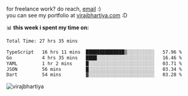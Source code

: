 for freelance work? do reach, [email](mailto:vlbhartiya@gmail.com) :)<br/>
you can see my portfolio at [virajbhartiya.com](https://virajbhartiya.com) :D

📊 **this week i spent my time on:**

<!--START_SECTION:waka-->

```txt
Total Time: 27 hrs 35 mins

TypeScript   16 hrs 11 mins  ██████████████▒░░░░░░░░░░   57.96 %
Go           4 hrs 35 mins   ████░░░░░░░░░░░░░░░░░░░░░   16.46 %
YAML         1 hr 2 mins     █░░░░░░░░░░░░░░░░░░░░░░░░   03.71 %
JSON         56 mins         █░░░░░░░░░░░░░░░░░░░░░░░░   03.34 %
Dart         54 mins         ▓░░░░░░░░░░░░░░░░░░░░░░░░   03.28 %
```

<!--END_SECTION:waka-->

<p align="left"> <img src="https://komarev.com/ghpvc/?username=virajbhartiya&color=blue" alt="virajbhartiya" /> </p>
